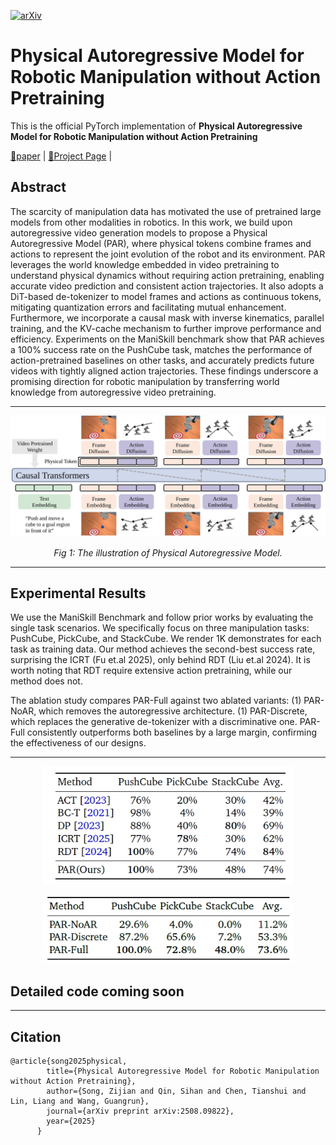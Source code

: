 <!-- [![Website Badge](https://raw.githubusercontent.com/referit3d/referit3d/eccv/images/project_website_badge.svg)]() -->
[![arXiv](https://img.shields.io/badge/arXiv-2508.09822-b31b1b.svg?style=plastic)]()
# Physical Autoregressive Model for Robotic Manipulation without Action Pretraining
This is the official PyTorch implementation of **Physical Autoregressive Model for Robotic Manipulation without Action Pretraining**


[📘paper](https://arxiv.org/abs/2508.09822) |
[🚀Project Page](https://hcplab-sysu.github.io/PhysicalAutoregressiveModel/) |

## Abstract
The scarcity of manipulation data has motivated the use of pretrained large models from other modalities in robotics. In this work, we build upon autoregressive video generation models to propose a Physical Autoregressive Model (PAR), where physical tokens combine frames and actions to represent the joint evolution of the robot and its environment. PAR leverages the world knowledge embedded in video pretraining to understand physical dynamics without requiring action pretraining, enabling accurate video prediction and consistent action trajectories. It also adopts a DiT-based de-tokenizer to model frames and actions as continuous tokens, mitigating quantization errors and facilitating mutual enhancement. Furthermore, we incorporate a causal mask with inverse kinematics, parallel training, and the KV-cache mechanism to further improve performance and efficiency. Experiments on the ManiSkill benchmark show that PAR achieves a 100% success rate on the PushCube task, matches the performance of action-pretrained baselines on other tasks, and accurately predicts future videos with tightly aligned action trajectories. These findings underscore a promising direction for robotic manipulation by transferring world knowledge from autoregressive video pretraining.

---

<p align="center">
  <img src="static/images/phytransformers.svg" alt="" width="800">
</p>

<p align="center">
  <em>Fig 1: The illustration of Physical Autoregressive Model.</em>
</p>


---


## Experimental Results
We use the ManiSkill Benchmark and follow prior works by evaluating the single task scenarios. We specifically focus on three manipulation tasks: PushCube, PickCube, and StackCube. We render 1K demonstrates for each task as training data. Our method achieves the second-best success rate, surprising the ICRT (Fu et.al 2025), only behind RDT (Liu et.al 2024). It is worth noting that RDT require extensive action pretraining, while our method does not.

The ablation study compares PAR-Full against two ablated variants: (1) PAR-NoAR, which removes the autoregressive architecture. (1) PAR-Discrete, which replaces the generative de-tokenizer with a discriminative one. PAR-Full consistently outperforms both baselines by a large margin, confirming the effectiveness of our designs.


---

<p align="center">
  <img src="static/images/exp_1.png" alt="" width="400">
</p>

<p align="center">
  <img src="static/images/exp_2.png" alt="" width="400">
</p>


## Detailed code coming soon



---

## Citation 
```
@article{song2025physical,
        title={Physical Autoregressive Model for Robotic Manipulation without Action Pretraining},
        author={Song, Zijian and Qin, Sihan and Chen, Tianshui and Lin, Liang and Wang, Guangrun},
        journal={arXiv preprint arXiv:2508.09822},
        year={2025}
      }
```